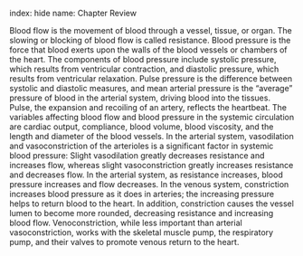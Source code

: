 index: hide
name: Chapter Review

Blood flow is the movement of blood through a vessel, tissue, or organ. The slowing or blocking of blood flow is called resistance. Blood pressure is the force that blood exerts upon the walls of the blood vessels or chambers of the heart. The components of blood pressure include systolic pressure, which results from ventricular contraction, and diastolic pressure, which results from ventricular relaxation. Pulse pressure is the difference between systolic and diastolic measures, and mean arterial pressure is the “average” pressure of blood in the arterial system, driving blood into the tissues. Pulse, the expansion and recoiling of an artery, reflects the heartbeat. The variables affecting blood flow and blood pressure in the systemic circulation are cardiac output, compliance, blood volume, blood viscosity, and the length and diameter of the blood vessels. In the arterial system, vasodilation and vasoconstriction of the arterioles is a significant factor in systemic blood pressure: Slight vasodilation greatly decreases resistance and increases flow, whereas slight vasoconstriction greatly increases resistance and decreases flow. In the arterial system, as resistance increases, blood pressure increases and flow decreases. In the venous system, constriction increases blood pressure as it does in arteries; the increasing pressure helps to return blood to the heart. In addition, constriction causes the vessel lumen to become more rounded, decreasing resistance and increasing blood flow. Venoconstriction, while less important than arterial vasoconstriction, works with the skeletal muscle pump, the respiratory pump, and their valves to promote venous return to the heart.
